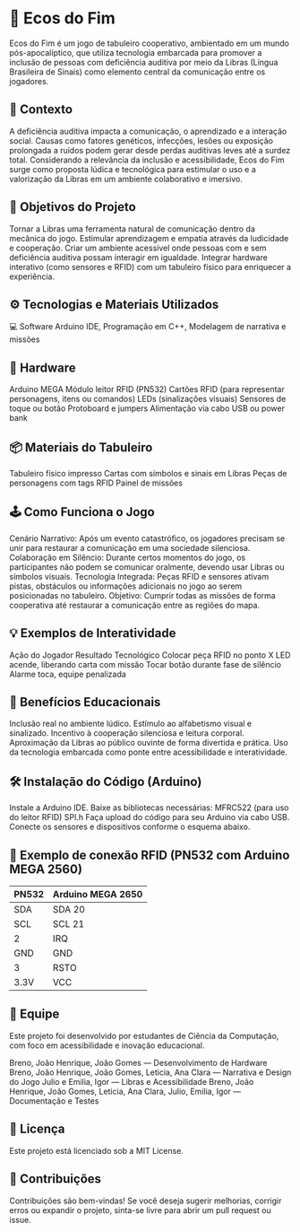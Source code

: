 # 🧩 Ecos do Fim
Ecos do Fim é um jogo de tabuleiro cooperativo, ambientado em um mundo pós-apocalíptico, que utiliza tecnologia embarcada para promover a inclusão de pessoas com deficiência auditiva por meio da Libras (Língua Brasileira de Sinais) como elemento central da comunicação entre os jogadores.

## 📘 Contexto
A deficiência auditiva impacta a comunicação, o aprendizado e a interação social. Causas como fatores genéticos, infecções, lesões ou exposição prolongada a ruídos podem gerar desde perdas auditivas leves até a surdez total. Considerando a relevância da inclusão e acessibilidade, Ecos do Fim surge como proposta lúdica e tecnológica para estimular o uso e a valorização da Libras em um ambiente colaborativo e imersivo.

## 🎯 Objetivos do Projeto
Tornar a Libras uma ferramenta natural de comunicação dentro da mecânica do jogo.
Estimular aprendizagem e empatia através da ludicidade e cooperação.
Criar um ambiente acessível onde pessoas com e sem deficiência auditiva possam interagir em igualdade.
Integrar hardware interativo (como sensores e RFID) com um tabuleiro físico para enriquecer a experiência.
## ⚙️ Tecnologias e Materiais Utilizados
💻 Software
Arduino IDE,
Programação em C++,
Modelagem de narrativa e missões
## 🔌 Hardware
Arduino MEGA
Módulo leitor RFID (PN532)
Cartões RFID (para representar personagens, itens ou comandos)
LEDs (sinalizações visuais)
Sensores de toque ou botão
Protoboard e jumpers
Alimentação via cabo USB ou power bank
## 📦 Materiais do Tabuleiro
Tabuleiro físico impresso
Cartas com símbolos e sinais em Libras
Peças de personagens com tags RFID
Painel de missões
## 🕹️ Como Funciona o Jogo
Cenário Narrativo: Após um evento catastrófico, os jogadores precisam se unir para restaurar a comunicação em uma sociedade silenciosa.
Colaboração em Silêncio: Durante certos momentos do jogo, os participantes não podem se comunicar oralmente, devendo usar Libras ou símbolos visuais.
Tecnologia Integrada: Peças RFID e sensores ativam pistas, obstáculos ou informações adicionais no jogo ao serem posicionadas no tabuleiro.
Objetivo: Cumprir todas as missões de forma cooperativa até restaurar a comunicação entre as regiões do mapa.
## 💡 Exemplos de Interatividade
Ação do Jogador	Resultado Tecnológico
Colocar peça RFID no ponto X	LED acende, liberando carta com missão
Tocar botão durante fase de silêncio	Alarme toca, equipe penalizada
## 🧠 Benefícios Educacionais
Inclusão real no ambiente lúdico.
Estímulo ao alfabetismo visual e sinalizado.
Incentivo à cooperação silenciosa e leitura corporal.
Aproximação da Libras ao público ouvinte de forma divertida e prática.
Uso da tecnologia embarcada como ponte entre acessibilidade e interatividade.
## 🛠️ Instalação do Código (Arduino)
Instale a Arduino IDE.
Baixe as bibliotecas necessárias:
MFRC522 (para uso do leitor RFID)
SPI.h
Faça upload do código para seu Arduino via cabo USB.
Conecte os sensores e dispositivos conforme o esquema abaixo.
## 🔌 Exemplo de conexão RFID (PN532 com Arduino MEGA 2560)
|PN532|	Arduino MEGA 2650|
|-----|-----------------|
|SDA	|SDA 20|
|SCL	|SCL 21|
|2	|IRQ|
|GND|	GND|
|3	|RSTO|
|3.3V|	VCC|
## 👥 Equipe
Este projeto foi desenvolvido por estudantes de Ciência da Computação, com foco em acessibilidade e inovação educacional.

Breno, João Henrique, João Gomes — Desenvolvimento de Hardware
Breno, João Henrique, João Gomes, Leticia, Ana Clara — Narrativa e Design do Jogo
Julio e Emilia, Igor — Libras e Acessibilidade
Breno, João Henrique, João Gomes, Leticia, Ana Clara, Julio, Emilia, Igor — Documentação e Testes
## 📜 Licença
Este projeto está licenciado sob a MIT License.

## 🤝 Contribuições
Contribuições são bem-vindas! Se você deseja sugerir melhorias, corrigir erros ou expandir o projeto, sinta-se livre para abrir um pull request ou issue.
